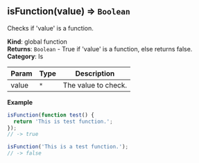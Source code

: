 <a name="isFunction"></a>

## isFunction(value) ⇒ <code>Boolean</code>
Checks if 'value' is a function.

**Kind**: global function  
**Returns**: <code>Boolean</code> - True if 'value' is a function, else returns false.  
**Category**: Is  

| Param | Type | Description |
| --- | --- | --- |
| value | <code>\*</code> | The value to check. |

**Example**  
```js
isFunction(function test() {
  return 'This is test function.';
});
// -> true

isFunction('This is a test function.');
// -> false
```
